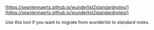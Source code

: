 [https://seanlennaerts.github.io/wunderlist2standardnotes/](https://seanlennaerts.github.io/wunderlist2standardnotes/)

Use this tool if you want to migrate from wunderlist to standard notes.